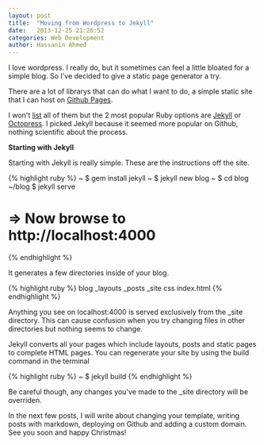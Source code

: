 ```yaml
---
layout: post
title:  "Moving from Wordpress to Jekyll"
date:   2013-12-25 21:26:52
categories: Web Development
author: Hassanin Ahmed 
---
```


I love wordpress. I really do, but it sometimes can feel a little bloated for a simple blog. So I've decided to give a static page generator a try.

There are a lot of librarys that can do what I want to do, a simple static site that I can host on <a href="http://pages.github.com">Github Pages</a>.

I won't <a href="https://iwantmyname.com/blog/2011/02/list-static-website-generators.html">list</a> all of them but the 2 most popular Ruby options are <a href="http://www.jekyllrb.com">Jekyll</a> or <a href="http://www.octopress.com">Octopress</a>. I picked Jekyll because it seemed more popular on Github, nothing scientific about the process.

<b>Starting with Jekyll</b>

Starting with Jekyll is really simple. These are the instructions off the site.

{% highlight ruby %}
~ $ gem install jekyll
~ $ jekyll new blog
~ $ cd blog
~/blog $ jekyll serve
# => Now browse to http://localhost:4000
{% endhighlight %}

It generates a few directories inside of your blog.

{% highlight ruby %}
blog
	_layouts
	_posts
	_site
	css
	index.html
{% endhighlight %}

Anything you see on localhost:4000 is served exclusively from the _site directory. This can cause confusion when you try changing files in other directories but nothing seems to change. 

Jekyll converts all your pages which include layouts, posts and static pages to complete HTML pages. You can regenerate your site by using the build command in the terminal

{% highlight ruby %}
~ $ jekyll build
{% endhighlight %}

Be careful though, any changes you've made to the _site directory will be overriden.

In the next few posts, I will write about changing your template, writing posts with markdown, deploying on Github and adding a custom domain. See you soon and happy Christmas!
